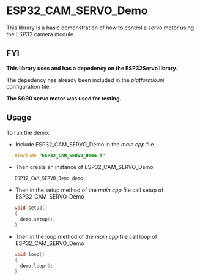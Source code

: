 
# ESP32_CAM_SERVO_Demo

This library is a basic demonstration of how to control a servo motor using the ESP32 camera module. 

## FYI 

**This library uses and has a depedency on the ESP32Servo library.**

The depedency has already been included in the *platformio.ini* configuration file.

**The SG90 servo motor was used for testing.**

## Usage

To run the demo:
 - Include ESP32_CAM_SERVO_Demo in the *main.cpp* file. 
 ```c++
    #include "ESP32_CAM_SERVO_Demo.h"
 ```
 - Then create an instance of ESP32_CAM_SERVO_Demo
 ```c++
    ESP32_CAM_SERVO_Demo demo;
 ```

 - Then in the setup method of the *main.cpp* file call setup of ESP32_CAM_SERVO_Demo
 ```c++
    void setup()
    {
      demo.setup();
    }
 ```

 - Then in the loop method of the *main.cpp* file call loop of ESP32_CAM_SERVO_Demo
 ```c++
    void loop()
    {
      demo.loop();
    }
 ```